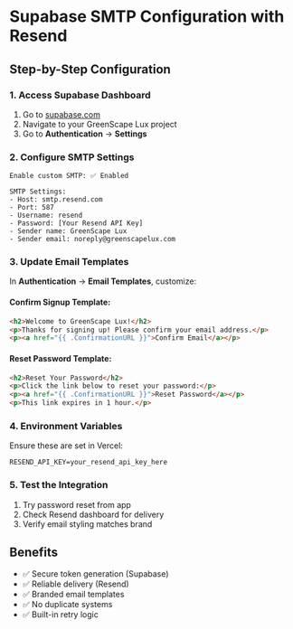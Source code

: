 # Supabase SMTP Configuration with Resend

## Step-by-Step Configuration

### 1. Access Supabase Dashboard
1. Go to [supabase.com](https://supabase.com)
2. Navigate to your GreenScape Lux project
3. Go to **Authentication** → **Settings**

### 2. Configure SMTP Settings
```
Enable custom SMTP: ✅ Enabled

SMTP Settings:
- Host: smtp.resend.com
- Port: 587
- Username: resend
- Password: [Your Resend API Key]
- Sender name: GreenScape Lux
- Sender email: noreply@greenscapelux.com
```

### 3. Update Email Templates
In **Authentication** → **Email Templates**, customize:

#### Confirm Signup Template:
```html
<h2>Welcome to GreenScape Lux!</h2>
<p>Thanks for signing up! Please confirm your email address.</p>
<p><a href="{{ .ConfirmationURL }}">Confirm Email</a></p>
```

#### Reset Password Template:
```html
<h2>Reset Your Password</h2>
<p>Click the link below to reset your password:</p>
<p><a href="{{ .ConfirmationURL }}">Reset Password</a></p>
<p>This link expires in 1 hour.</p>
```

### 4. Environment Variables
Ensure these are set in Vercel:
```
RESEND_API_KEY=your_resend_api_key_here
```

### 5. Test the Integration
1. Try password reset from app
2. Check Resend dashboard for delivery
3. Verify email styling matches brand

## Benefits
- ✅ Secure token generation (Supabase)
- ✅ Reliable delivery (Resend)
- ✅ Branded email templates
- ✅ No duplicate systems
- ✅ Built-in retry logic